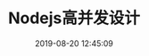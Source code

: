 ---
title: Nodejs高并发设计
date: 2019-08-20 12:45:09
categories: 
- Nodejs
tags:
	- promise
	- concurrent
---